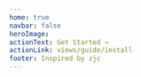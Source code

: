 ```yaml
---
home: true
navbar: false
heroImage: 
actionText: Get Started →
actionLink: views/guide/install
footer: Inspired by zjc
---
```

<ClientOnly>
  <!-- <sakura-home/> -->
</ClientOnly>
